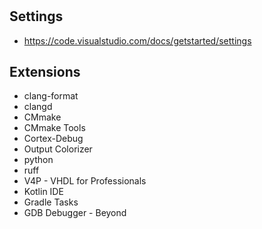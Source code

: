 #

## Settings

- <https://code.visualstudio.com/docs/getstarted/settings>

## Extensions

- clang-format
- clangd
- CMmake
- CMmake Tools
- Cortex-Debug
- Output Colorizer
- python
- ruff
- V4P - VHDL for Professionals
- Kotlin IDE
- Gradle Tasks
- GDB Debugger - Beyond